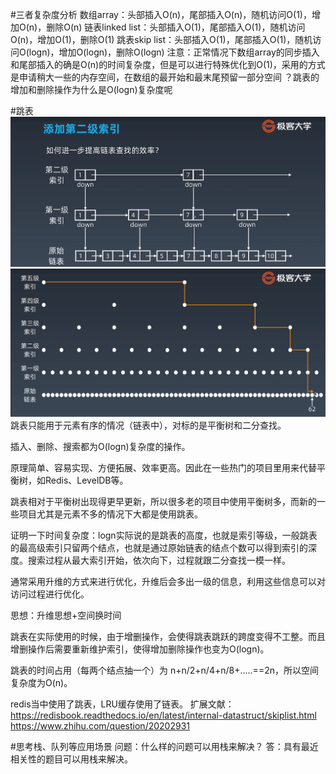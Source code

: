 #三者复杂度分析
数组array：头部插入O(n)，尾部插入O(n)，随机访问O(1)，增加O(n)，删除O(n)
链表linked list：头部插入O(1)，尾部插入O(1)，随机访问O(n)，增加O(1)，删除O(1)
跳表skip list：头部插入O(1)，尾部插入O(1)，随机访问O(logn)，增加O(logn)，删除O(logn)
注意：正常情况下数组array的同步插入和尾部插入的确是O(n)的时间复杂度，但是可以进行特殊优化到O(1)，采用的方式是申请稍大一些的内存空间，在数组的最开始和最末尾预留一部分空间
？跳表的增加和删除操作为什么是O(logn)复杂度呢

#跳表
![avatar](https://github.com/xuhao531799712/algorithm021/blob/main/Week_01/skip-list.png)
![avatar](https://github.com/xuhao531799712/algorithm021/blob/main/Week_01/skip-list2.png)
跳表只能用于元素有序的情况（链表中），对标的是平衡树和二分查找。

插入、删除、搜索都为O(logn)复杂度的操作。

原理简单、容易实现、方便拓展、效率更高。因此在一些热门的项目里用来代替平衡树，如Redis、LevelDB等。

跳表相对于平衡树出现得更早更新，所以很多老的项目中使用平衡树多，而新的一些项目尤其是元素不多的情况下大都是使用跳表。

证明一下时间复杂度：logn实际说的是跳表的高度，也就是索引等级，一般跳表的最高级索引只留两个结点，也就是通过原始链表的结点个数可以得到索引的深度。搜索过程从最大索引开始，依次向下，过程就跟二分查找一模一样。

通常采用升维的方式来进行优化，升维后会多出一级的信息，利用这些信息可以对访问过程进行优化。

思想：升维思想+空间换时间

跳表在实际使用的时候，由于增删操作，会使得跳表跳跃的跨度变得不工整。而且增删操作后需要重新维护索引，使得增加删除操作也变为O(logn)。

跳表的时间占用（每两个结点抽一个）为 n+n/2+n/4+n/8+.....==2n，所以空间复杂度为O(n)。

redis当中使用了跳表，LRU缓存使用了链表。
扩展文献：
https://redisbook.readthedocs.io/en/latest/internal-datastruct/skiplist.html
https://www.zhihu.com/question/20202931


#思考栈、队列等应用场景
问题：什么样的问题可以用栈来解决？
答：具有最近相关性的题目可以用栈来解决。
